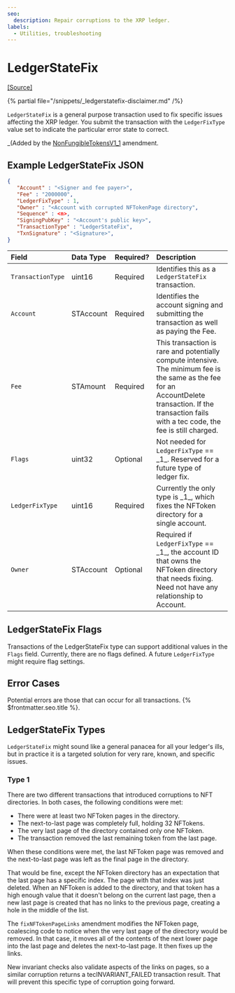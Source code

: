 ```yaml
---
seo:
  description: Repair corruptions to the XRP ledger.
labels:
  - Utilities, troubleshooting
---
```


# LedgerStateFix

[[Source]](https://github.com/XRPLF/rippled/blob/develop/src/xrpld/app/tx/detail/LedgerStateFix.cpp "Source")

{% partial file="/snippets/_ledgerstatefix-disclaimer.md" /%}

`LedgerStateFix` is a general purpose transaction used to fix specific issues affecting the XRP ledger. You submit the transaction with the `LedgerFixType` value set to indicate the particular error state to correct.

\_(Added by the [NonFungibleTokensV1_1](https://xrpl.org/resources/known-amendments#nonfungibletokensv1_1) amendment.

## Example LedgerStateFix JSON

```json
{
   "Account" : "<Signer and fee payer>",
   "Fee" : "2000000",
   "LedgerFixType" : 1,
   "Owner" : "<Account with corrupted NFTokenPage directory",
   "Sequence" : <n>,
   "SigningPubKey" : "<Account's public key>",
   "TransactionType" : "LedgerStateFix",
   "TxnSignature" : "<Signature>",
}
```

<table>
  <thead>
    <tr>
      <th style="width: 20%; text-align: left;">Field</th>
      <th style="width: 20%; text-align: left;">Data Type</th>
      <th style="width: 10%; text-align: left;">Required?</th>
      <th style="width: 50%; text-align: left;">Description</th>
    </tr>
  </thead>
  <tbody>
    <tr>
      <td><code>TransactionType</code></td>
      <td>uint16</td>
      <td>Required</td>
      <td>Identifies this as a <code>LedgerStateFix</code> transaction.</td>
    </tr>
    <tr>
      <td><code>Account</code></td>
      <td>STAccount</td>
      <td>Required</td>
      <td>Identifies the account signing and submitting the transaction as well as paying the Fee.</td>
    </tr>
    <tr>
      <td><code>Fee</code></td>
      <td>STAmount</td>
      <td>Required</td>
      <td>This transaction is rare and potentially compute intensive. The minimum fee is the same as the fee for an AccountDelete transaction. If the transaction fails with a tec code, the fee is still charged.</td>
    </tr>
    <tr>
      <td><code>Flags</code></td>
      <td>uint32</td>
      <td>Optional</td>
      <td>Not needed for <code>LedgerFixType</code> == _1_. Reserved for a future type of ledger fix.</td>
    </tr>
    <tr>
      <td><code>LedgerFixType</code></td>
      <td>uint16</td>
      <td>Required</td>
      <td>Currently the only type is _1_, which fixes the NFToken directory for a single account.</td>
    </tr>
    <tr>
      <td><code>Owner</code></td>
      <td>STAccount</td>
      <td>Optional</td>
      <td>Required if <code>LedgerFixType</code> == _1_, the account ID that owns the NFToken directory that needs fixing. Need not have any relationship to Account.</td>
    </tr>
  </tbody>
</table>

## LedgerStateFix Flags

Transactions of the LedgerStateFix type can support additional values in the `Flags` field. Currently, there are no flags defined. A future `LedgerFixType` might require flag settings.

## Error Cases

Potential errors are those that can occur for all transactions. {% $frontmatter.seo.title %}.

## LedgerStateFix Types

`LedgerStateFix` might sound like a general panacea for all your ledger's ills, but in practice it is a targeted solution for very rare, known, and specific issues.

### Type 1

There are two different transactions that introduced corruptions to NFT directories. In both cases, the following conditions were met:

- There were at least two NFToken pages in the directory.
- The next-to-last page was completely full, holding 32 NFTokens.
- The very last page of the directory contained only one NFToken.
- The transaction removed the last remaining token from the last page.

When these conditions were met, the last NFToken page was removed and the next-to-last page was left as the final page in the directory.

That would be fine, except the NFToken directory has an expectation that the last page has a specific index. The page with that index was just deleted. When an NFToken is added to the directory, and that token has a high enough value that it doesn't belong on the current last page, then a new last page is created that has no links to the previous page, creating a hole in the middle of the list.

The `fixNFTokenPageLinks` amendment modifies the NFToken page, coalescing code to notice when the very last page of the directory would be removed. In that case, it moves all of the contents of the next lower page into the last page and deletes the next-to-last page. It then fixes up the links.

New invariant checks also validate aspects of the links on pages, so a similar corruption returns a tecINVARIANT_FAILED transaction result. That will prevent this specific type of corruption going forward.
